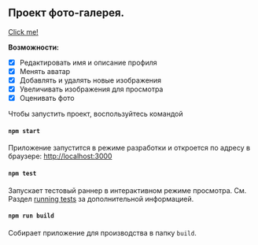 ## Проект фото-галерея.  

[Click me!](https://vlad-maker.github.io/mesto-react/)

**Возможности:**
- [x] Редактировать имя и описание профиля
- [x] Менять аватар
- [x] Добавлять и удалять новые изображения
- [x] Увеличивать изображения для просмотра
- [x] Оценивать фото

Чтобы запустить проект, воспользуйтесь командой
#### `npm start`
Приложение запустится в режиме разработки и откроется по адресу в браузере: [http://localhost:3000](http://localhost:3000)

#### `npm test`
Запускает тестовый раннер в интерактивном режиме просмотра.
См. Раздел [running tests](https://facebook.github.io/create-react-app/docs/running-tests) за дополнительной информацией.

#### `npm run build`
Собирает приложение для производства в папку `build`. 

